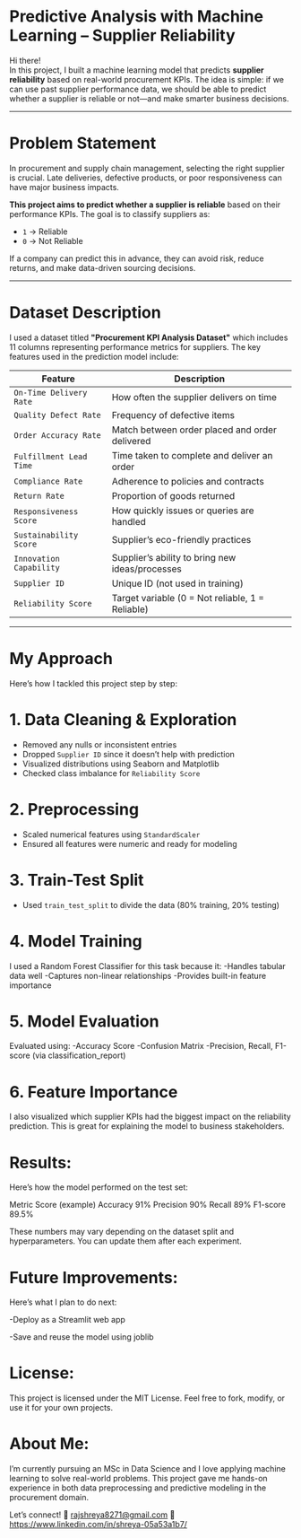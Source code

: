 # Predictive Analysis with Machine Learning – Supplier Reliability

Hi there!  
In this project, I built a machine learning model that predicts **supplier reliability** based on real-world procurement KPIs. The idea is simple: if we can use past supplier performance data, we should be able to predict whether a supplier is reliable or not—and make smarter business decisions.

---

# Problem Statement

In procurement and supply chain management, selecting the right supplier is crucial. Late deliveries, defective products, or poor responsiveness can have major business impacts.

**This project aims to predict whether a supplier is reliable** based on their performance KPIs. The goal is to classify suppliers as:

- `1` → Reliable  
- `0` → Not Reliable

If a company can predict this in advance, they can avoid risk, reduce returns, and make data-driven sourcing decisions.

---

#  Dataset Description

I used a dataset titled **"Procurement KPI Analysis Dataset"** which includes 11 columns representing performance metrics for suppliers. The key features used in the prediction model include:

| Feature                  |                          Description               |
|--------------------------|----------------------------------------------------|
| `On-Time Delivery Rate`  | How often the supplier delivers on time |
| `Quality Defect Rate`    | Frequency of defective items |
| `Order Accuracy Rate`    | Match between order placed and order delivered |
| `Fulfillment Lead Time`  | Time taken to complete and deliver an order |
| `Compliance Rate`        | Adherence to policies and contracts |
| `Return Rate`            | Proportion of goods returned |
| `Responsiveness Score`   | How quickly issues or queries are handled |
| `Sustainability Score`   | Supplier’s eco-friendly practices |
| `Innovation Capability`  | Supplier’s ability to bring new ideas/processes |
| `Supplier ID`            | Unique ID (not used in training) |
| `Reliability Score`      | Target variable (0 = Not reliable, 1 = Reliable)

---

#  My Approach

Here’s how I tackled this project step by step:

# 1. Data Cleaning & Exploration
- Removed any nulls or inconsistent entries
- Dropped `Supplier ID` since it doesn’t help with prediction
- Visualized distributions using Seaborn and Matplotlib
- Checked class imbalance for `Reliability Score`

# 2. Preprocessing
- Scaled numerical features using `StandardScaler`
- Ensured all features were numeric and ready for modeling

# 3. Train-Test Split
- Used `train_test_split` to divide the data (80% training, 20% testing)
  
# 4. Model Training
I used a Random Forest Classifier for this task because it:
-Handles tabular data well
-Captures non-linear relationships
-Provides built-in feature importance

# 5. Model Evaluation
Evaluated using:
-Accuracy Score
-Confusion Matrix
-Precision, Recall, F1-score (via classification_report)

# 6. Feature Importance
I also visualized which supplier KPIs had the biggest impact on the reliability prediction. This is great for explaining the model to business stakeholders.

# Results:
Here’s how the model performed on the test set:

Metric	        Score (example)
Accuracy	      91%
Precision	      90%
Recall	        89%
F1-score	      89.5%

These numbers may vary depending on the dataset split and hyperparameters. You can update them after each experiment.

# Future Improvements:
Here’s what I plan to do next: 

-Deploy as a Streamlit web app

-Save and reuse the model using joblib

# License:
This project is licensed under the MIT License.
Feel free to fork, modify, or use it for your own projects.

# About Me:
I’m currently pursuing an MSc in Data Science and I love applying machine learning to solve real-world problems.
This project gave me hands-on experience in both data preprocessing and predictive modeling in the procurement domain.

Let’s connect!
📧 rajshreya8271@gmail.com
🔗 https://www.linkedin.com/in/shreya-05a53a1b7/
